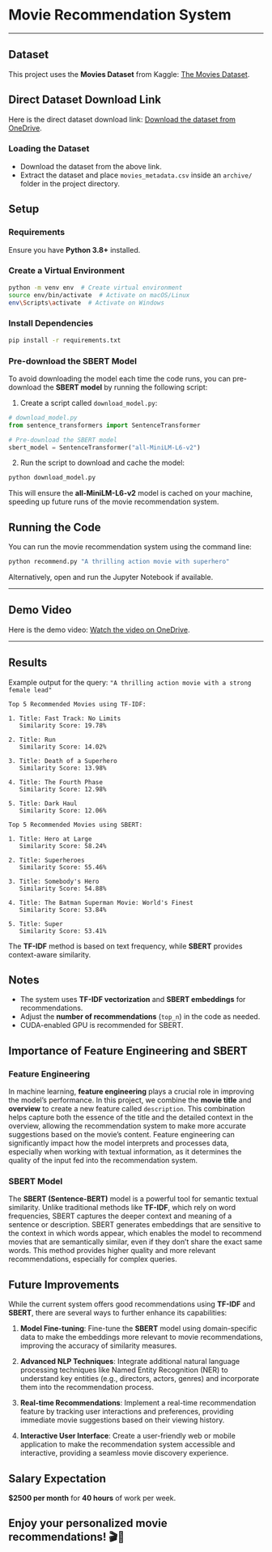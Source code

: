 # Movie Recommendation System

---

## Dataset
This project uses the **Movies Dataset** from Kaggle: [The Movies Dataset](https://www.kaggle.com/datasets/rounakbanik/the-movies-dataset).

## Direct Dataset Download Link

Here is the direct dataset download link: [Download the dataset from OneDrive](https://binghamton-my.sharepoint.com/:x:/g/personal/smane_binghamton_edu/EaNa1OLCjhFEiRYv2h5q9PwBIyG4aL7c1yoUf39ulP0Qjg?e=6BcfhP).

### **Loading the Dataset**
- Download the dataset from the above link.
- Extract the dataset and place `movies_metadata.csv` inside an `archive/` folder in the project directory.

## Setup
### **Requirements**
Ensure you have **Python 3.8+** installed.

### **Create a Virtual Environment**
```bash
python -m venv env  # Create virtual environment
source env/bin/activate  # Activate on macOS/Linux
env\Scripts\activate  # Activate on Windows
```

### **Install Dependencies**
```bash
pip install -r requirements.txt
```

### **Pre-download the SBERT Model**
To avoid downloading the model each time the code runs, you can pre-download the **SBERT model** by running the following script:

1. Create a script called `download_model.py`:

```python
# download_model.py
from sentence_transformers import SentenceTransformer

# Pre-download the SBERT model
sbert_model = SentenceTransformer("all-MiniLM-L6-v2")
```

2. Run the script to download and cache the model:

```bash
python download_model.py
```

This will ensure the **all-MiniLM-L6-v2** model is cached on your machine, speeding up future runs of the movie recommendation system.

## Running the Code
You can run the movie recommendation system using the command line:

```bash
python recommend.py "A thrilling action movie with superhero"
```

Alternatively, open and run the Jupyter Notebook if available.

---

## Demo Video

Here is the demo video: [Watch the video on OneDrive](https://binghamton-my.sharepoint.com/:v:/g/personal/smane_binghamton_edu/EZ8we6mKHYtOtX4GVRGLfqMB6Lc_ZZoq9H_fYliSZTR33g?e=zGUiKV).

---

## Results
Example output for the query: `"A thrilling action movie with a strong female lead"`
```
Top 5 Recommended Movies using TF-IDF:

1. Title: Fast Track: No Limits
   Similarity Score: 19.78%

2. Title: Run
   Similarity Score: 14.02%

3. Title: Death of a Superhero
   Similarity Score: 13.98%

4. Title: The Fourth Phase
   Similarity Score: 12.98%

5. Title: Dark Haul
   Similarity Score: 12.06%
```

```
Top 5 Recommended Movies using SBERT:

1. Title: Hero at Large
   Similarity Score: 58.24%

2. Title: Superheroes
   Similarity Score: 55.46%

3. Title: Somebody's Hero
   Similarity Score: 54.88%

4. Title: The Batman Superman Movie: World's Finest
   Similarity Score: 53.84%

5. Title: Super
   Similarity Score: 53.41%
```
The **TF-IDF** method is based on text frequency, while **SBERT** provides context-aware similarity.



## Notes
- The system uses **TF-IDF vectorization** and **SBERT embeddings** for recommendations.
- Adjust the **number of recommendations** (`top_n`) in the code as needed.
- CUDA-enabled GPU is recommended for SBERT.

## Importance of Feature Engineering and SBERT

### Feature Engineering
In machine learning, **feature engineering** plays a crucial role in improving the model’s performance. In this project, we combine the **movie title** and **overview** to create a new feature called `description`. This combination helps capture both the essence of the title and the detailed context in the overview, allowing the recommendation system to make more accurate suggestions based on the movie’s content. Feature engineering can significantly impact how the model interprets and processes data, especially when working with textual information, as it determines the quality of the input fed into the recommendation system.

### SBERT Model
The **SBERT (Sentence-BERT)** model is a powerful tool for semantic textual similarity. Unlike traditional methods like **TF-IDF**, which rely on word frequencies, SBERT captures the deeper context and meaning of a sentence or description. SBERT generates embeddings that are sensitive to the context in which words appear, which enables the model to recommend movies that are semantically similar, even if they don’t share the exact same words. This method provides higher quality and more relevant recommendations, especially for complex queries.

## Future Improvements
While the current system offers good recommendations using **TF-IDF** and **SBERT**, there are several ways to further enhance its capabilities:

1. **Model Fine-tuning**: Fine-tune the **SBERT** model using domain-specific data to make the embeddings more relevant to movie recommendations, improving the accuracy of similarity measures.

2. **Advanced NLP Techniques**: Integrate additional natural language processing techniques like Named Entity Recognition (NER) to understand key entities (e.g., directors, actors, genres) and incorporate them into the recommendation process.

3. **Real-time Recommendations**: Implement a real-time recommendation feature by tracking user interactions and preferences, providing immediate movie suggestions based on their viewing history.

4. **Interactive User Interface**: Create a user-friendly web or mobile application to make the recommendation system accessible and interactive, providing a seamless movie discovery experience.

## Salary Expectation
**$2500 per month** for **40 hours** of work per week.

Enjoy your personalized movie recommendations! 🎬🍿
---
